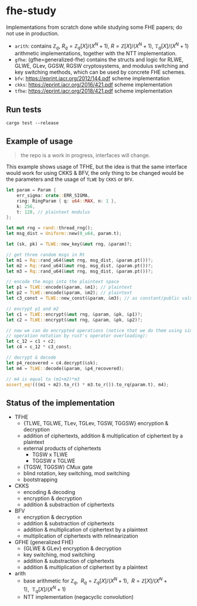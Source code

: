 # fhe-study
Implementations from scratch done while studying some FHE papers; do not use in production.

- `arith`: contains $\mathbb{Z}_q$, $R_q=\mathbb{Z}_q[X]/(X^N+1)$, $R=\mathbb{Z}[X]/(X^N+1)$, $\mathbb{T}_q[X]/(X^N +1)$ arithmetic implementations, together with the NTT implementation.
- `gfhe`: (gfhe=generalized-fhe) contains the structs and logic for RLWE, GLWE, GLev, GGSW, RGSW cryptosystems, and modulus switching and key switching methods, which can be used by concrete FHE schemes.
- `bfv`: https://eprint.iacr.org/2012/144.pdf scheme implementation
- `ckks`: https://eprint.iacr.org/2016/421.pdf scheme implementation
- `tfhe`: https://eprint.iacr.org/2018/421.pdf scheme implementation


## Run tests
`cargo test --release`

## Example of usage
> the repo is a work in progress, interfaces will change.

This example shows usage of TFHE, but the idea is that the same interface would
work for using CKKS & BFV, the only thing to be changed would be the parameters
and the usage of `TLWE` by `CKKS` or `BFV`.

```rust
let param = Param {
    err_sigma: crate::ERR_SIGMA,
    ring: RingParam { q: u64::MAX, n: 1 },
    k: 256,
    t: 128, // plaintext modulus
};

let mut rng = rand::thread_rng();
let msg_dist = Uniform::new(0_u64, param.t);

let (sk, pk) = TLWE::new_key(&mut rng, &param)?;

// get three random msgs in Rt
let m1 = Rq::rand_u64(&mut rng, msg_dist, &param.pt())?;
let m2 = Rq::rand_u64(&mut rng, msg_dist, &param.pt())?;
let m3 = Rq::rand_u64(&mut rng, msg_dist, &param.pt())?;

// encode the msgs into the plaintext space
let p1 = TLWE::encode(&param, &m1); // plaintext
let p2 = TLWE::encode(&param, &m2); // plaintext
let c3_const = TLWE::new_const(&param, &m3); // as constant/public value

// encrypt p1 and m2
let c1 = TLWE::encrypt(&mut rng, &param, &pk, &p1)?;
let c2 = TLWE::encrypt(&mut rng, &param, &pk, &p2)?;

// now we can do encrypted operations (notice that we do them using simple
// operation notation by rust's operator overloading):
let c_12 = c1 + c2;
let c4 = c_12 * c3_const;

// decrypt & decode
let p4_recovered = c4.decrypt(&sk);
let m4 = TLWE::decode(&param, &p4_recovered);

// m4 is equal to (m1+m2)*m3
assert_eq!(((m1 + m2).to_r() * m3.to_r()).to_rq(param.t), m4);
```


## Status of the implementation

- TFHE
	- {TLWE, TGLWE, TLev, TGLev, TGSW, TGGSW} encryption & decryption
	- addition of ciphertexts, addition & multiplication of ciphertext by a plaintext
	- external products of ciphertexts
		- TGSW x TLWE
		- TGGSW x TGLWE
	- {TGSW, TGGSW} CMux gate
	- blind rotation, key switching, mod switching
	- bootstrapping
- CKKS
	- encoding & decoding
	- encryption & decryption
	- addition & substraction of ciphertexts
- BFV
	- encryption & decryption
	- addition & substraction of ciphertexts
	- addition & multiplication of ciphertext by a plaintext
	- multiplication of ciphertexts with relinearization
- GFHE (generalized FHE)
	- {GLWE & GLev} encryption & decryption
	- key switching, mod switching
	- addition & substraction of ciphertexts
	- addition & multiplication of ciphertext by a plaintext
- arith
	- base arithmetic for $\mathbb{Z}_q,~~ R_q=\mathbb{Z}_q[X]/(X^N+1),~~ R=\mathbb{Z}[X]/(X^N+1),~~ \mathbb{T}_q[X]/(X^N +1)$
	- NTT implementation (negacyclic convolution)
